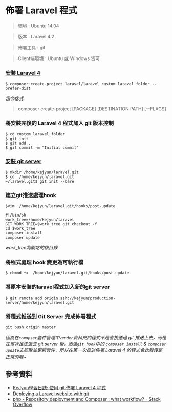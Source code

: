 # 佈署 Laravel 程式

> 環境 : Ubuntu 14.04

> 版本 : Laravel 4.2

> 佈署工具 : git

> Client端環境 : Ubuntu 或 Windows 皆可

### [安裝 Laravel 4](http://blog.kejyun.com/2014/06/Install-laravel4.2-on-ubuntu14.04.html)

```shell
$ composer create-project laravel/laravel custom_laravel_folder --prefer-dist
```

*指令格式*

> composer create-project [PACKAGE] [DESTINATION PATH] [--FLAGS]


### 將安裝完後的 Laravel 4 程式加入 git 版本控制


```shell
$ cd custom_laravel_folder
$ git init
$ git add .
$ git commit -m "Initial commit"
```

### [安裝 git server](http://blog.kejyun.com/2012/11/Install-Git-Server-On-Ubuntu.html)

```shell
$ mkdir /home/kejyun/laravel.git
$ cd  /home/kejyun/laravel.git
~/laravel.git$ git init --bare
```


### 建立git推送處理hook
```shell
$vim  /home/kejyun/laravel.git/hooks/post-update
```

```
#!/bin/sh
work_tree=/home/kejyun/laravel
GIT_WORK_TREE=$work_tree git checkout -f
cd $work_tree
composer install
composer update
```
*work_tree為網站的根目錄*


### 將程式處理 hook 變更為可執行檔

```shell
$ chmod +x  /home/kejyun/laravel.git/hooks/post-update
```

### 將原本安裝的laravel程式加入新的git server

```shell
$ git remote add origin ssh://kejyun@production-server/home/kejyun/laravel.git
```


### 將程式推送到 Git Server 完成佈署程式

```shell
git push origin master
```

*因為在`comopser`套件管理中`vender`資料夾的程式不是直接透過 git 推送上去，而是在每次推送過去 git server 後，透過`git hook`中的 `composer install` & `composer update`去抓取並更新套件，所以在第一次推送佈署 Laravel 4 的程式會比較慢是正常的喔~*



## 參考資料
* [KeJyun學習日誌: 使用 git 佈署 Laravel 4 程式](http://blog.kejyun.com/2014/06/Using-git-to-deplay-laravel4-application.html)
* [Deploying a Laravel website with git](http://marcanuy.com/en/homepage/36-general/technology/18-deploying-a-laravel-website-with-git)
* [php - Repository deployment and Composer : what workflow? - Stack Overflow](http://stackoverflow.com/questions/14498560/repository-deployment-and-composer-what-workflow)


